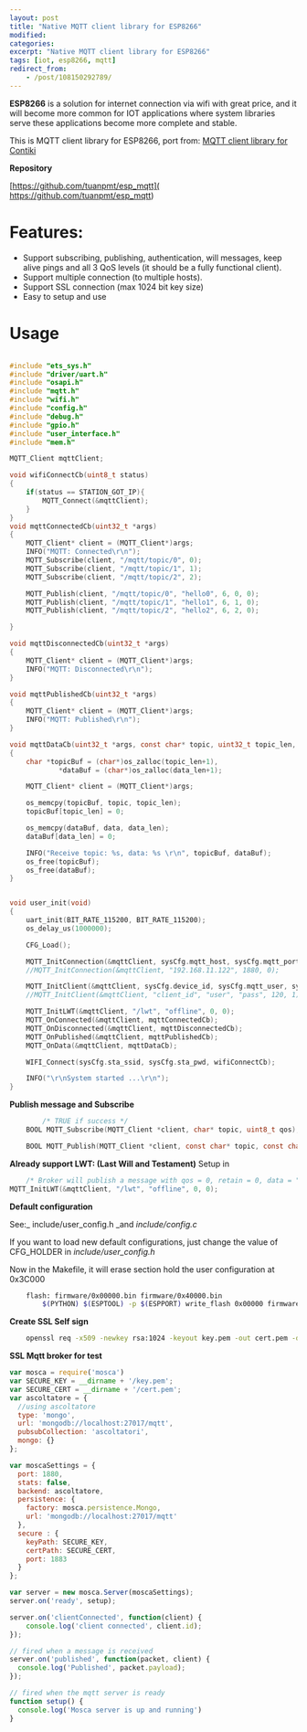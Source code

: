 ```yaml
---
layout: post
title: "Native MQTT client library for ESP8266"
modified:
categories:
excerpt: "Native MQTT client library for ESP8266"
tags: [iot, esp8266, mqtt]
redirect_from:
    - /post/108150292789/
---
```


**ESP8266** is a solution for internet connection via wifi with great price, and it will become more common for IOT applications where system libraries serve these applications become more complete and stable.

This is MQTT client library for ESP8266, port from: [MQTT client library for Contiki](https://github.com/esar/contiki-mqtt)

**Repository**

[https://github.com/tuanpmt/esp_mqtt]( https://github.com/tuanpmt/esp_mqtt)

<!--more-->

**Features:**
===============

- Support subscribing, publishing, authentication, will messages, keep alive pings and all 3 QoS levels (it should be a fully functional client).
- Support multiple connection (to multiple hosts).
- Support SSL connection (max 1024 bit key size)
- Easy to setup and use


**Usage**
=============

```c

#include "ets_sys.h"
#include "driver/uart.h"
#include "osapi.h"
#include "mqtt.h"
#include "wifi.h"
#include "config.h"
#include "debug.h"
#include "gpio.h"
#include "user_interface.h"
#include "mem.h"

MQTT_Client mqttClient;

void wifiConnectCb(uint8_t status)
{
    if(status == STATION_GOT_IP){
        MQTT_Connect(&mqttClient);
    }
}
void mqttConnectedCb(uint32_t *args)
{
    MQTT_Client* client = (MQTT_Client*)args;
    INFO("MQTT: Connected\r\n");
    MQTT_Subscribe(client, "/mqtt/topic/0", 0);
    MQTT_Subscribe(client, "/mqtt/topic/1", 1);
    MQTT_Subscribe(client, "/mqtt/topic/2", 2);

    MQTT_Publish(client, "/mqtt/topic/0", "hello0", 6, 0, 0);
    MQTT_Publish(client, "/mqtt/topic/1", "hello1", 6, 1, 0);
    MQTT_Publish(client, "/mqtt/topic/2", "hello2", 6, 2, 0);

}

void mqttDisconnectedCb(uint32_t *args)
{
    MQTT_Client* client = (MQTT_Client*)args;
    INFO("MQTT: Disconnected\r\n");
}

void mqttPublishedCb(uint32_t *args)
{
    MQTT_Client* client = (MQTT_Client*)args;
    INFO("MQTT: Published\r\n");
}

void mqttDataCb(uint32_t *args, const char* topic, uint32_t topic_len, const char *data, uint32_t data_len)
{
    char *topicBuf = (char*)os_zalloc(topic_len+1),
            *dataBuf = (char*)os_zalloc(data_len+1);

    MQTT_Client* client = (MQTT_Client*)args;

    os_memcpy(topicBuf, topic, topic_len);
    topicBuf[topic_len] = 0;

    os_memcpy(dataBuf, data, data_len);
    dataBuf[data_len] = 0;

    INFO("Receive topic: %s, data: %s \r\n", topicBuf, dataBuf);
    os_free(topicBuf);
    os_free(dataBuf);
}


void user_init(void)
{
    uart_init(BIT_RATE_115200, BIT_RATE_115200);
    os_delay_us(1000000);

    CFG_Load();

    MQTT_InitConnection(&mqttClient, sysCfg.mqtt_host, sysCfg.mqtt_port, sysCfg.security);
    //MQTT_InitConnection(&mqttClient, "192.168.11.122", 1880, 0);

    MQTT_InitClient(&mqttClient, sysCfg.device_id, sysCfg.mqtt_user, sysCfg.mqtt_pass, sysCfg.mqtt_keepalive, 1);
    //MQTT_InitClient(&mqttClient, "client_id", "user", "pass", 120, 1);

    MQTT_InitLWT(&mqttClient, "/lwt", "offline", 0, 0);
    MQTT_OnConnected(&mqttClient, mqttConnectedCb);
    MQTT_OnDisconnected(&mqttClient, mqttDisconnectedCb);
    MQTT_OnPublished(&mqttClient, mqttPublishedCb);
    MQTT_OnData(&mqttClient, mqttDataCb);

    WIFI_Connect(sysCfg.sta_ssid, sysCfg.sta_pwd, wifiConnectCb);

    INFO("\r\nSystem started ...\r\n");
}
```

**Publish message and Subscribe**

```c
		/* TRUE if success */
	BOOL MQTT_Subscribe(MQTT_Client *client, char* topic, uint8_t qos);

	BOOL MQTT_Publish(MQTT_Client *client, const char* topic, const char* data, int data_length, int qos, int retain);
```
**Already support LWT: (Last Will and Testament)** Setup in 

```c
	/* Broker will publish a message with qos = 0, retain = 0, data = "offline" to topic "/lwt" if client don't send keepalive packet */
MQTT_InitLWT(&mqttClient, "/lwt", "offline", 0, 0);
```

**Default configuration**

See:_ include/user_config.h _and _include/config.c_

If you want to load new default configurations, just change the value of CFG_HOLDER in _include/user_config.h_

Now in the Makefile, it will erase section hold the user configuration at 0x3C000

```bash
	flash: firmware/0x00000.bin firmware/0x40000.bin
	    $(PYTHON) $(ESPTOOL) -p $(ESPPORT) write_flash 0x00000 firmware/0x00000.bin 0x3C000 $(BLANKER) 0x40000 firmware/0x40000.bin 
```

**Create SSL Self sign**

```bash
	openssl req -x509 -newkey rsa:1024 -keyout key.pem -out cert.pem -days XXX
```

**SSL Mqtt broker for test**

```javascript
var mosca = require('mosca')
var SECURE_KEY = __dirname + '/key.pem';
var SECURE_CERT = __dirname + '/cert.pem';
var ascoltatore = {
  //using ascoltatore
  type: 'mongo',
  url: 'mongodb://localhost:27017/mqtt',
  pubsubCollection: 'ascoltatori',
  mongo: {}
};

var moscaSettings = {
  port: 1880,
  stats: false,
  backend: ascoltatore,
  persistence: {
    factory: mosca.persistence.Mongo,
    url: 'mongodb://localhost:27017/mqtt'
  },
  secure : {
    keyPath: SECURE_KEY,
    certPath: SECURE_CERT,
    port: 1883
  }
};

var server = new mosca.Server(moscaSettings);
server.on('ready', setup);

server.on('clientConnected', function(client) {
    console.log('client connected', client.id);
});

// fired when a message is received
server.on('published', function(packet, client) {
  console.log('Published', packet.payload);
});

// fired when the mqtt server is ready
function setup() {
  console.log('Mosca server is up and running')
}
```
